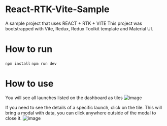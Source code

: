 # React-RTK-Vite-Sample
A sample project that uses REACT + RTK + VITE
This project was bootstrapped with Vite, Redux, Redux Toolkit template and Material UI.

# How to run
`npm install`
`npm run dev`

# How to use
You will see all launches listed on the dashboard as tiles
![image](https://github.com/sg2707/React-RTK-Vite-Sample/assets/28666415/fbe36e30-f019-45dd-a492-1ef2f4263940)

If you need to see the details of a specific launch, click on the tile. This will bring a modal with data, you can click anywhere outside of the modal to close it.
![image](https://github.com/sg2707/React-RTK-Vite-Sample/assets/28666415/6ff9da19-3eb1-455f-bfaa-00b0a5ae15ca)
